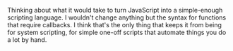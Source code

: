 Thinking about what it would take to turn JavaScript into a simple-enough scripting language. I wouldn't change anything but the syntax for functions that require callbacks. I think that's the only thing that keeps it from being for system scripting, for simple one-off scripts that automate things you do a lot by hand. 
